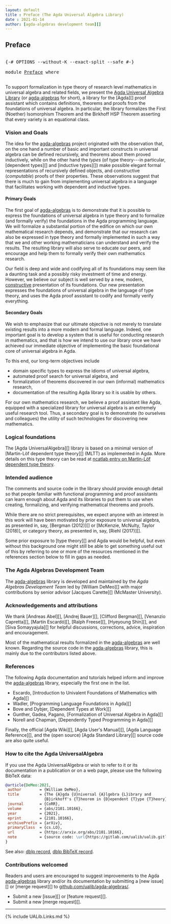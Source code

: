 ```yaml
---
layout: default
title : Preface (The Agda Universal Algebra Library)
date : 2021-01-14
author: [agda-algebras development team][]
---
```


## Preface

<pre class="Agda">

<a id="172" class="Symbol">{-#</a> <a id="176" class="Keyword">OPTIONS</a> <a id="184" class="Pragma">--without-K</a> <a id="196" class="Pragma">--exact-split</a> <a id="210" class="Pragma">--safe</a> <a id="217" class="Symbol">#-}</a>

<a id="222" class="Keyword">module</a> <a id="229" href="Preface.html" class="Module">Preface</a> <a id="237" class="Keyword">where</a>

</pre>

To support formalization in type theory of research level mathematics in universal algebra and related fields, we present the [Agda Universal Algebra Library](https://github.com/ualib/agda-algebras) (or [agda-algebras](https://github.com/ualib/agda-algebras) for short), a library for the [Agda][] proof assistant which contains definitions, theorems and proofs from the foundations of universal algebra. In particular, the library formalizes the First (Noether) Isomorphism Theorem and the Birkhoff HSP Theorem asserting that every variety is an equational class.

### Vision and Goals

The idea for the [agda-algebras][] project originated with the observation that, on the one hand a number of basic and important constructs in universal algebra can be defined recursively, and theorems about them proved inductively, while on the other hand the *types* (of type theory---in particular, [dependent types][] and [inductive types][]) make possible elegant formal representations of recursively defined objects, and constructive (*computable*) proofs of their properties. These observations suggest that there is much to gain from implementing universal algebra in a language that facilitates working with dependent and inductive types.

#### Primary Goals

The first goal of [agda-algebras][] is to demonstrate that it is possible to express the foundations of universal algebra in type theory and to formalize (and formally verify) the foundations in the Agda programming language. We will formalize a substantial portion of the edifice on which our own mathematical research depends, and demonstrate that our research can also be expressed in type theory and formally implemented in such a way that we and other working mathematicians can understand and verify the results. The resulting library will also serve to educate our peers, and encourage and help them to formally verify their own mathematics research.

Our field is deep and wide and codifying all of its foundations may seem like a daunting task and a possibly risky investment of time and energy.  However, we believe our subject is well served by a new, modern, [constructive](https://ncatlab.org/nlab/show/constructive+mathematics) presentation of its foundations.  Our new presentation expresses the foundations of universal algebra in the language of type theory, and uses the Agda proof assistant to codify and formally verify everything.

#### Secondary Goals

We wish to emphasize that our ultimate objective is not merely to translate existing results into a more modern and formal language.  Indeed, one important goal is to develop a system that is useful for conducting research in mathematics, and that is how we intend to use our library once we have achieved our immediate objective of implementing the basic foundational core of universal algebra in Agda.

To this end, our long-term objectives include

+ domain specific types to express the idioms of universal algebra,
+ automated proof search for universal algebra, and
+ formalization of theorems discovered in our own (informal) mathematics research,
+ documentation of the resulting Agda library so it is usable by others.

For our own mathematics research, we believe a proof assistant like Agda, equipped with a specialized library for universal algebra is an extremely useful research tool. Thus, a secondary goal is to demonstrate (to ourselves and colleagues) the utility of such technologies for discovering new mathematics.

### Logical foundations

The [Agda UniversalAlgebra][] library is based on a minimal version of [Martin-Löf dependent type theory][] (MLTT) as implemented in Agda. More details on this type theory can be read at [ncatlab entry on Martin-Löf dependent type theory](https://ncatlab.org/nlab/show/Martin-L%C3%B6f+dependent+type+theory).


### Intended audience

The comments and source code in the library should provide enough detail so that people familiar with functional programming and proof assistants can learn enough about Agda and its libraries to put them to use when creating, formalizing, and verifying mathematical theorems and proofs.

While there are no strict prerequisites, we expect anyone with an interest in this work will have been motivated by prior exposure to universal algebra, as presented in, say, [Bergman (2012)][] or [McKenzie, McNulty, Taylor (2018)], or category theory, as presented in, say, [Riehl (2017)][].

Some prior exposure to [type theory][] and Agda would be helpful, but even without this background one might still be able to get something useful out of this by referring to one or more of the resources mentioned in the references section below to fill in gaps as needed.




### The Agda Algebras Development Team

The [agda-algebras][] library is developed and maintained by the *Agda Algebras Development Team* led by [William DeMeo][] with major contributions by senior advisor [Jacques Carette][] (McMaster University).



### Acknowledgements and attributions

We thank [Andreas Abel][], [Andrej Bauer][], [Clifford Bergman][], [Venanzio Capretta][], [Martín Escardó][], [Ralph Freese][], [Hyeyoung Shin][], and [Siva Somayyajula][] for helpful discussions, corrections, advice, inspiration and encouragement.

Most of the mathematical results formalized in the [agda-algebras][] are well known. Regarding the source code in the [agda-algebras][] library, this is mainly due to the contributors listed above.


### References

The following Agda documentation and tutorials helped inform and improve the [agda-algebras][] library, especially the first one in the list.

* Escardo, [Introduction to Univalent Foundations of Mathematics with Agda][]
* Wadler, [Programming Language Foundations in Agda][]
* Bove and Dybjer, [Dependent Types at Work][]
* Gunther, Gadea, Pagano, [Formalization of Universal Algebra in Agda][]
* Norell and Chapman, [Dependently Typed Programming in Agda][]

Finally, the official [Agda Wiki][], [Agda User's Manual][], [Agda Language Reference][], and the (open source) [Agda Standard Library][] source code are also quite useful.




### How to cite the Agda UniversalAlgebra

If you use the Agda UniversalAlgebra or wish to refer to it or its documentation in a publication or on a web page, please use the following BibTeX data:

```bibtex
@article{DeMeo:2021,
 author        = {William DeMeo},
 title         = {The {A}gda {U}niversal {A}lgebra {L}ibrary and
                 {B}irkhoff's {T}heorem in {D}ependent {T}ype {T}heory},
 journal       = {CoRR},
 volume        = {abs/2101.10166},
 year          = {2021},
 eprint        = {2101.10166},
 archivePrefix = {arXiv},
 primaryClass  = {cs.LO},
 url           = {https://arxiv.org/abs/2101.10166},
 note          = {source code: \url{https://gitlab.com/ualib/ualib.gitlab.io}}
}
```

See also: [dblp record](https://dblp.uni-trier.de/rec/journals/corr/abs-2101-10166.html), [dblp BibTeX record](https://dblp.uni-trier.de/rec/journals/corr/abs-2101-10166.html?view=bibtex).


### <a id="contributions-welcomed">Contributions welcomed</a>
Readers and users are encouraged to suggest improvements to the Agda [agda-algebras][] library and/or its documentation by submitting a [new issue][] or [merge request][] to [github.com/ualib/agda-algebras/](https://github.com/ualib/agda-algebras).

* Submit a new [issue][] or [feature request][].
* Submit a new [merge request][].

------------------------------------------------

{% include UALib.Links.md %}

[agda-algebras]: https://github.com/ualib/agda-algebras

[agda-algebras development team]: https://github.com/ualib/agda-algebras#the-agda-algebras-development-team

